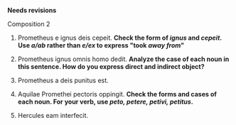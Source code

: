 **Needs revisions**

Composition 2


  1. Prometheus e ignus deis cepeit.  **Check the form of *ignus* and *cepeit*.  Use *a/ab* rather than *e/ex* to express "took *away from*"**

  2. Prometheus ignus omnis homo dedit.  **Analyze the case of each noun in this sentence.  How do you express direct and indirect object?**

  3. Prometheus a deis punitus est.

  4. Aquilae Promethei pectoris oppingit.  **Check the forms and cases of each noun.  For your verb, use *peto, petere, petivi, petitus*.**

  5. Hercules eam interfecit.
